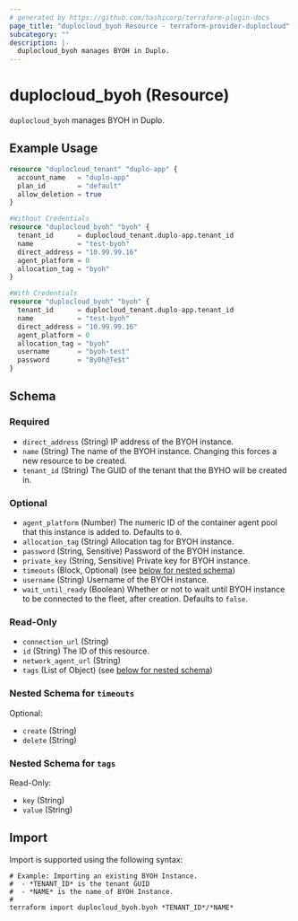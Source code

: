 ```yaml
---
# generated by https://github.com/hashicorp/terraform-plugin-docs
page_title: "duplocloud_byoh Resource - terraform-provider-duplocloud"
subcategory: ""
description: |-
  duplocloud_byoh manages BYOH in Duplo.
---
```


# duplocloud_byoh (Resource)

`duplocloud_byoh` manages BYOH in Duplo.

## Example Usage

```terraform
resource "duplocloud_tenant" "duplo-app" {
  account_name   = "duplo-app"
  plan_id        = "default"
  allow_deletion = true
}

#Without Credentials
resource "duplocloud_byoh" "byoh" {
  tenant_id      = duplocloud_tenant.duplo-app.tenant_id
  name           = "test-byoh"
  direct_address = "10.99.99.16"
  agent_platform = 0
  allocation_tag = "byoh"
}

#With Credentials
resource "duplocloud_byoh" "byoh" {
  tenant_id      = duplocloud_tenant.duplo-app.tenant_id
  name           = "test-byoh"
  direct_address = "10.99.99.16"
  agent_platform = 0
  allocation_tag = "byoh"
  username       = "byoh-test"
  password       = "By0h@Te$t"
}
```

<!-- schema generated by tfplugindocs -->
## Schema

### Required

- `direct_address` (String) IP address of the BYOH instance.
- `name` (String) The name of the BYOH instance. Changing this forces a new resource to be created.
- `tenant_id` (String) The GUID of the tenant that the BYHO will be created in.

### Optional

- `agent_platform` (Number) The numeric ID of the container agent pool that this instance is added to. Defaults to `0`.
- `allocation_tag` (String) Allocation tag for BYOH instance.
- `password` (String, Sensitive) Password of the BYOH instance.
- `private_key` (String, Sensitive) Private key for BYOH instance.
- `timeouts` (Block, Optional) (see [below for nested schema](#nestedblock--timeouts))
- `username` (String) Username of the BYOH instance.
- `wait_until_ready` (Boolean) Whether or not to wait until BYOH instance to be connected to the fleet, after creation. Defaults to `false`.

### Read-Only

- `connection_url` (String)
- `id` (String) The ID of this resource.
- `network_agent_url` (String)
- `tags` (List of Object) (see [below for nested schema](#nestedatt--tags))

<a id="nestedblock--timeouts"></a>
### Nested Schema for `timeouts`

Optional:

- `create` (String)
- `delete` (String)


<a id="nestedatt--tags"></a>
### Nested Schema for `tags`

Read-Only:

- `key` (String)
- `value` (String)

## Import

Import is supported using the following syntax:

```shell
# Example: Importing an existing BYOH Instance.
#  - *TENANT_ID* is the tenant GUID
#  - *NAME* is the name of BYOH Instance.
#
terraform import duplocloud_byoh.byoh *TENANT_ID*/*NAME*
```
